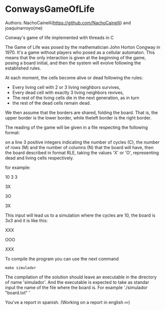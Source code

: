 # ConwaysGameOfLife
Authors: NachoCainelli(https://github.com/NachoCainelli) and joaquinarroyo(me)

Conway's game of life implemented with threads in C

The Game of Life was posed by the mathematician John Horton Congway in 1970. It's a game without players who posed as a cellular automaton. This means that the only interaction is given at the beginning of the game, posing a board initial, and then the system will evolve following the established rules.

At each moment, the cells become alive or dead following the rules:

- Every living cell with 2 or 3 living neighbors survives,
- Every dead cell with exactly 3 living neighbors revives,
- The rest of the living cells die in the next generation, as in turn
- the rest of the dead cells remain dead.

We then assume that the borders are shared, folding the board. That is, the upper border is the lower border, while theleft border is the right border.

The reading of the game will be given in a file respecting the following format:

on a line 3 positive integers indicating the number of cycles (C), the number of rows (M) and the number of columns (N) that the board will have, then the board described in format RLE, taking the values 'X' or 'O', representing dead and living cells respectively.

for example:

10 3 3

3X

3O

3X

This input will lead us to a simulation where the cycles are 10, the board is 3x3 and it is like this:

XXX

OOO

XXX

To compile the program you can use the next command 
```
make simulador
```

The compilation of the solution should leave an executable in the directory of name 'simulador'. And the executable is expected to take as standar input the name of the file where the board is. For example './simulador "board.txt" '

You've a report in spanish. (Working on a report in english 💤)

